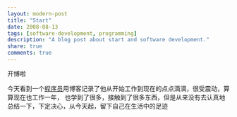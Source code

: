 ```yaml
---
layout: modern-post
title: "Start"
date: 2008-08-13
tags: [software-development, programming]
description: "A blog post about start and software development."
share: true
comments: true
---
```


开博啦

今天看到一个<a href="http://dreamhead.blogbus.com/" target="_blank">程序员</a>用博客记录了他从开始工作到现在的点点滴滴，很受震动，算算现在也工作一年， 也学到了很多，接触到了很多东西，但是从来没有去认真地总结一下，下定决心，从今天起，留下自己在生活中的足迹
